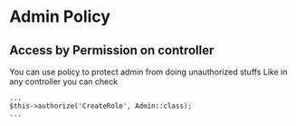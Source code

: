# Admin Policy

## Access by Permission on controller

You can use policy to protect admin from doing unauthorized stuffs
Like in any controller you can check

```php{2}
...
$this->authorize('CreateRole', Admin::class);
...
```
